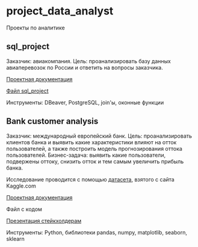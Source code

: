 # project_data_analyst
Проекты по аналитике

## sql_project

Заказчик: авиакомпания.
Цель: проанализировать базу данных авиаперевозок по России и ответить на вопросы заказчика.

[Проектная документация](https://drive.google.com/file/d/1_GwyXhWMysyV2W4e65OgZ8oRDssx5zaN/view?usp=sharing)

[Файл sql_project](https://github.com/emregina/project_data_analyst/blob/main/sql_project/sql_project.sql)

Инструменты: DBeaver, PostgreSQL, join'ы, оконные функции


## Bank customer analysis

Заказчик: международный европейский банк.
Цель: проанализировать клиентов банка и выявить какие характеристики влияют на отток пользователей, а также построить модель прогнозирования оттока пользователей.
Бизнес-задача: выявить какие пользователи, подвержены оттоку, снизить отток и тем самым увеличить прибыль банка.

Исследование проводится с помощью [датасета](https://www.kaggle.com/datasets/santoshd3/bank-customers), взятого с сайта Kaggle.com

[Проектная документация](https://drive.google.com/file/d/1xbJ6f-S_17DjtPlri0lbc1NQz2fL2UEA/view?usp=sharing)

Файл с кодом

[Презентация стейкхолдерам](https://drive.google.com/file/d/1bQlCYvSeabqV814tOHktkJTm1bdefhlb/view?usp=sharing)

Инструменты: Python, библиотеки pandas, numpy, matplotlib, seaborn, sklearn
